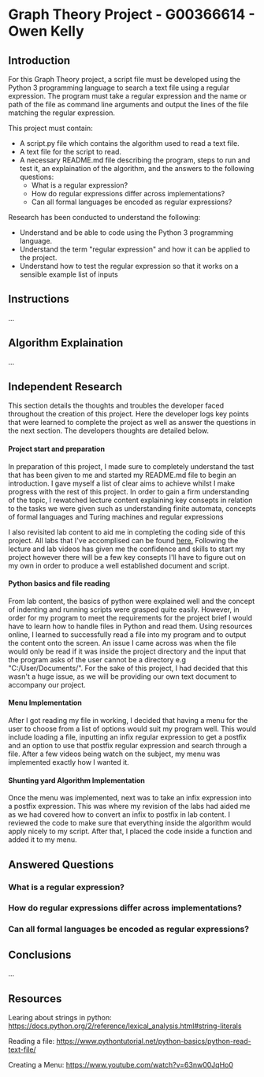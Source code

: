 # Graph Theory Project - G00366614 - Owen Kelly

## Introduction
For this Graph Theory project, a script file must be developed using the Python 3 programming language to search a text file using a regular expression. The program must take a regular expression and the name or path of the file as command line arguments and output the lines of the file matching the regular expression. 

This project must contain:
* A script.py file which contains the algorithm used to read a text file.
* A text file for the script to read. 
* A necessary README.md file describing the program, steps to run and test it, an explaination of the algorithm, and the answers to the following questions:
  * What is a regular expression?
  * How do regular expressions differ across implementations?
  * Can all formal languages be encoded as regular expressions?

Research has been conducted to understand the following:
* Understand and be able to code using the Python 3 programming language.
* Understand the term "regular expression" and how it can be applied to the project.
* Understand how to test the regular expression so that it works on a sensible example list of inputs

## Instructions 
...

## Algorithm Explaination
...


## Independent Research
This section details the thoughts and troubles the developer faced throughout the creation of this project. Here the developer logs key points that were learned to complete the project as well as answer the questions in the next section. The developers thoughts are detailed below.

#### Project start and preparation 
In preparation of this project, I made sure to completely understand the tast that has been given to me and started my README.md file to begin an introduction. I gave myself a list of clear aims to achieve whilst I make progress with the rest of this project. In order to gain a firm understanding of the topic, I rewatched lecture content explaining key consepts in relation to the tasks we were given such as understanding finite automata, concepts of formal languages and Turing machines and regular expressions

I also revisited lab content to aid me in completing the coding side of this project. All labs that I've accomplised can be found [here.](https://github.com/OwenKe11y/graph-theory-labs) Following the lecture and lab videos has given me the confidence and skills to start my project however there will be a few key consepts I'll have to figure out on my own in order to produce a well established document and script.

#### Python basics and file reading 
From lab content, the basics of python were explained well and the concept of indenting and running scripts were grasped quite easily. However, in order for my program to meet the requirements for the project brief I would have to learn how to handle files in Python and read them. Using resources online, I learned to successfully read a file into my program and to output the content onto the screen. An issue I came across was when the file would only be read if it was inside the project directory and the input that the program asks of the user cannot be a directory e.g "C:/User/Documents/". For the sake of this project, I had decided that this wasn't a huge issue, as we will be providing our own text document to accompany our project.

#### Menu Implementation 
After I got reading my file in working, I decided that having a menu for the user to choose from a list of options would suit my program well. This would include loading a file, inputting an infix regular expression to get a postfix and an option to use that postfix regular expression and search through a file. After a few videos being watch on the subject, my menu was implemented exactly how I wanted it.

#### Shunting yard Algorithm Implementation
Once the menu was implemented, next was to take an infix expression into a postfix expression. This was where my revision of the labs had aided me as we had covered how to convert an infix to postfix in lab content. I reviewed the code to make sure that everything inside the algorithm would apply nicely to my script. After that, I placed the code inside a function and added it to my menu.


## Answered Questions
### What is a regular expression?

### How do regular expressions differ across implementations?

### Can all formal languages be encoded as regular expressions?

## Conclusions 
...

## Resources 
Learing about strings in python:
https://docs.python.org/2/reference/lexical_analysis.html#string-literals

Reading a file:
https://www.pythontutorial.net/python-basics/python-read-text-file/ 

Creating a Menu:
https://www.youtube.com/watch?v=63nw00JqHo0


